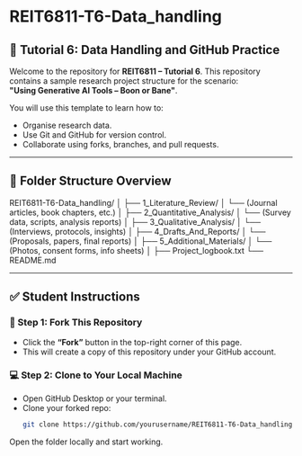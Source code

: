 # REIT6811-T6-Data_handling

## 📘 Tutorial 6: Data Handling and GitHub Practice

Welcome to the repository for **REIT6811 – Tutorial 6**. This repository contains a sample research project structure for the scenario:  
**"Using Generative AI Tools – Boon or Bane"**.

You will use this template to learn how to:
- Organise research data.
- Use Git and GitHub for version control.
- Collaborate using forks, branches, and pull requests.

---

## 📁 Folder Structure Overview

REIT6811-T6-Data_handling/
│
├── 1_Literature_Review/
│ └── (Journal articles, book chapters, etc.)
│
├── 2_Quantitative_Analysis/
│ └── (Survey data, scripts, analysis reports)
│
├── 3_Qualitative_Analysis/
│ └── (Interviews, protocols, insights)
│
├── 4_Drafts_And_Reports/
│ └── (Proposals, papers, final reports)
│
├── 5_Additional_Materials/
│ └── (Photos, consent forms, info sheets)
│
├── Project_logbook.txt
└── README.md


------------------------------------------------------------------------------------------------------------------

## ✅ Student Instructions

### 🔁 Step 1: Fork This Repository
- Click the **“Fork”** button in the top-right corner of this page.
- This will create a copy of this repository under your GitHub account.

### 💻 Step 2: Clone to Your Local Machine
- Open GitHub Desktop or your terminal.
- Clone your forked repo:
  ```bash
  git clone https://github.com/yourusername/REIT6811-T6-Data_handling.git

Open the folder locally and start working.
